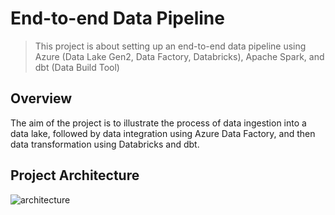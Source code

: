 # End-to-end Data Pipeline

> This project is about setting up an end-to-end data pipeline using Azure (Data Lake Gen2, Data Factory, Databricks), Apache Spark, and dbt (Data Build Tool)

## Overview
The aim of the project is to illustrate the process of data ingestion into a data lake, followed by data integration using Azure Data Factory, and then data transformation using Databricks and dbt.

## Project Architecture

![architecture](https://github.com/airscholar/modern-data-eng-dbt-databricks-azure/blob/main/System%20Architecture.jpeg)